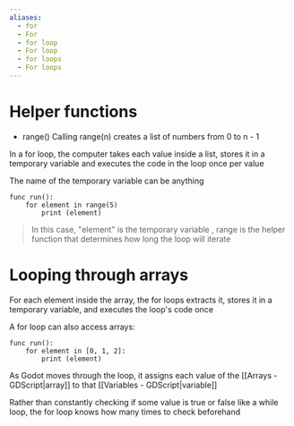 ```yaml
---
aliases:
  - for
  - For
  - for loop
  - For loop
  - for loops
  - For loops
---
```


# Helper functions 

+ range()
Calling range(n) creates a list of numbers from 0 to n - 1

In a for loop, the computer takes each value inside a list, stores it in a temporary variable and executes the code in the loop once per value

The name of the temporary variable can be anything


```GDScript
func run():
	for element in range(5)
		print (element)
```
> In this case, "element" is the  temporary variable , range is the helper function that determines how long the loop will iterate

# Looping through arrays 

For each element inside the array, the for loops extracts it, stores it in a temporary variable, and executes the loop's code once

A for loop can also access arrays:

```
func run():
	for element in [0, 1, 2]:
		print (element) 
``` 

As Godot moves through the loop, it assigns each value of the [[Arrays - GDScript|array]] to that [[Variables - GDScript|variable]] 

Rather than constantly checking if some value is true or false like a while loop, the for loop knows how many times to check beforehand 